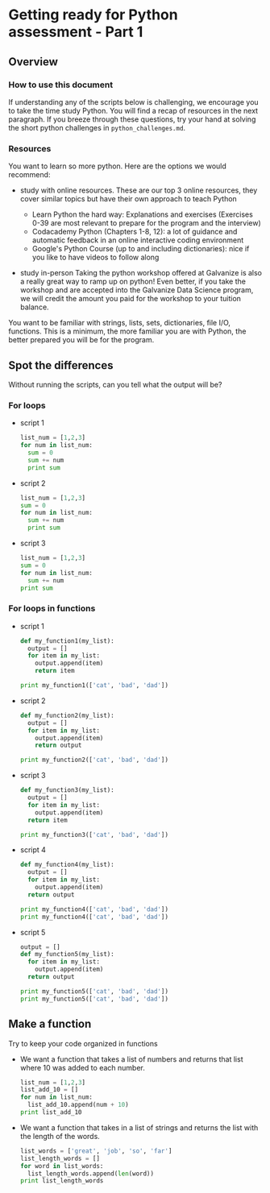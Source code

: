 # Getting ready for Python assessment - Part 1

## Overview

### How to use this document

If understanding any of the scripts below is challenging, we encourage you to take the time study Python. You will find a recap of resources in the next paragraph. If you breeze through these questions, try your hand at solving the short python challenges in `python_challenges.md`.

### Resources

You want to learn so more python. Here are the options we would recommend:
 - study with online resources.
   These are our top 3 online resources, they cover similar topics but have their own approach to teach Python
   - Learn Python the hard way: Explanations and exercises (Exercises 0-39 are most relevant to prepare for the program and the interview)
   - Codacademy Python (Chapters 1-8, 12): a lot of guidance and automatic feedback in an online interactive coding environment
   - Google's Python Course (up to and including dictionaries): nice if you like to have videos to follow along

 - study in-person
    Taking the python workshop offered at Galvanize is also a really great way to ramp up on python! Even better, if you take the workshop and are accepted into the Galvanize Data Science program, we will credit the amount you paid for the workshop to your tuition balance.

You want to be familiar with strings, lists, sets, dictionaries, file I/O, functions. This is a minimum, the more familiar you are with Python, the better prepared you will be for the program.

## Spot the differences

Without running the scripts, can you tell what the output will be?

### For loops
- script 1

  ```python
  list_num = [1,2,3]
  for num in list_num:
    sum = 0
    sum += num
    print sum
  ```

- script 2

  ```python
  list_num = [1,2,3]
  sum = 0
  for num in list_num:
    sum += num
    print sum
  ```

- script 3

  ```python
  list_num = [1,2,3]
  sum = 0
  for num in list_num:
    sum += num
  print sum
  ```

### For loops in functions

- script 1

  ```python
  def my_function1(my_list):
    output = []
    for item in my_list:
      output.append(item)
      return item

  print my_function1(['cat', 'bad', 'dad'])
  ```

- script 2

  ```python
  def my_function2(my_list):
    output = []
    for item in my_list:
      output.append(item)
      return output

  print my_function2(['cat', 'bad', 'dad'])
  ```

- script 3

  ```python
  def my_function3(my_list):
    output = []
    for item in my_list:
      output.append(item)
    return item

  print my_function3(['cat', 'bad', 'dad'])
  ```

- script 4

    ```python
    def my_function4(my_list):
      output = []
      for item in my_list:
        output.append(item)
      return output

    print my_function4(['cat', 'bad', 'dad'])
    print my_function4(['cat', 'bad', 'dad'])
    ```

- script 5

    ```python
    output = []
    def my_function5(my_list):
      for item in my_list:
        output.append(item)
      return output

    print my_function5(['cat', 'bad', 'dad'])
    print my_function5(['cat', 'bad', 'dad'])
    ```

## Make a function

Try to keep your code organized in functions

- We want a function that takes a list of numbers and returns that list where 10 was added to each number.

  ```python
  list_num = [1,2,3]
  list_add_10 = []
  for num in list_num:
    list_add_10.append(num + 10)
  print list_add_10
  ```

- We want a function that takes in a list of strings and returns the list with the length of the words.

  ```python
  list_words = ['great', 'job', 'so', 'far']
  list_length_words = []
  for word in list_words:
    list_length_words.append(len(word))
  print list_length_words
  ```
